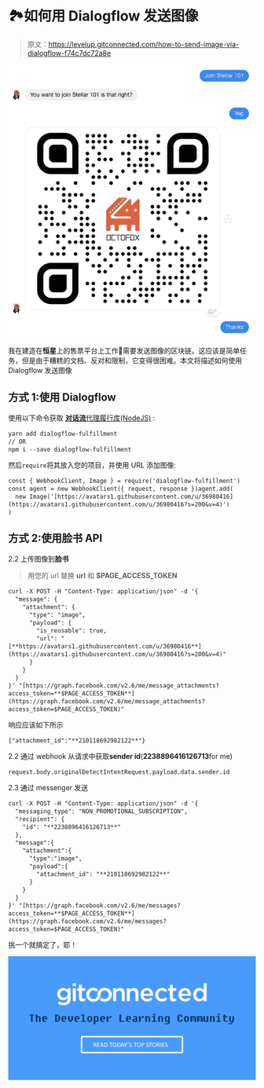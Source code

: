 # 🏞如何用 Dialogflow 发送图像

> 原文：<https://levelup.gitconnected.com/how-to-send-image-via-dialogflow-f74c7dc72a8e>

![](img/c64975a9281913145370585ae2d86d71.png)

我在建造在**恒星**上的售票平台上工作🚀需要发送图像的区块链。这应该是简单任务，但是由于糟糕的文档、反对和限制，它变得很困难。本文将描述如何使用 Dialogflow 发送图像

## 方式 1:使用 Dialogflow

使用以下命令获取 [**对话流**代理履行库(NodeJS)](https://github.com/dialogflow/dialogflow-fulfillment-nodejs) :

```
yarn add dialogflow-fulfillment
// OR
npm i --save dialogflow-fulfillment
```

然后`require`将其放入您的项目，并使用 URL 添加图像:

```
const { WebhookClient, Image } = require('dialogflow-fulfillment')
const agent = new WebhookClient({ request, response })agent.add(
  new Image('[https://avatars1.githubusercontent.com/u/36980416](https://avatars1.githubusercontent.com/u/36980416?s=200&v=4)')
)
```

## 方式 2:使用脸书 API

2.2 上传图像到**脸书**

> 用您的 url 替换 **url** 和 **$PAGE_ACCESS_TOKEN**

```
curl -X POST -H "Content-Type: application/json" -d '{
  "message": {
    "attachment": {
      "type": "image",
      "payload": {
        "is_reusable": true,
        "url": "[**https://avatars1.githubusercontent.com/u/36980416**](https://avatars1.githubusercontent.com/u/36980416?s=200&v=4)"
      }
    }
  }
}' "[https://graph.facebook.com/v2.6/me/message_attachments?access_token=**$PAGE_ACCESS_TOKEN**](https://graph.facebook.com/v2.6/me/message_attachments?access_token=$PAGE_ACCESS_TOKEN)"
```

响应应该如下所示

```
{"attachment_id":"**210118692982122**"}
```

2.2 通过 webhook 从请求中获取**sender id**(**2238896416126713**for me)

```
request.body.originalDetectIntentRequest.payload.data.sender.id
```

2.3 通过 messenger 发送

```
curl -X POST -H "Content-Type: application/json" -d '{
  "messaging_type": "NON_PROMOTIONAL_SUBSCRIPTION",
  "recipient": {
    "id": "**2238896416126713**"
  },
  "message":{
    "attachment":{
      "type":"image", 
      "payload":{
        "attachment_id": "**210118692982122**"
      }
    }
  }
}' "[https://graph.facebook.com/v2.6/me/messages?access_token=**$PAGE_ACCESS_TOKEN**](https://graph.facebook.com/v2.6/me/messages?access_token=$PAGE_ACCESS_TOKEN)"
```

挑一个就搞定了，耶！

[![](img/439094b9a664ef0239afbc4565c6ca49.png)](https://levelup.gitconnected.com)